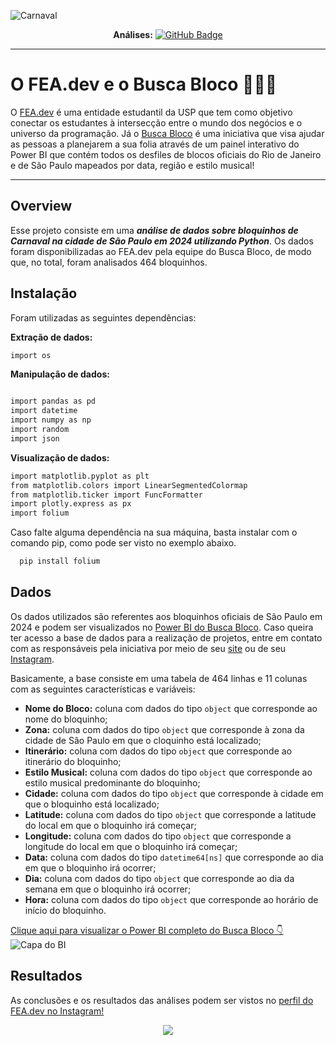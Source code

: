 ![Carnaval](https://github.com/LaQuokka/Analise_BuscaBloco/assets/122839919/0f052cb0-78d9-4253-94a3-8a40904c0bdf)

<div align="center">

  **Análises:** <a href="https://github.com/LaQuokka">[![GitHub Badge](https://img.shields.io/badge/Cinthya_Beneducci-100000?style=for-the-badge&logo=GitHub&logoColor=white)](https://github.com/LaQuokka)</a>

</div>

---

# O FEA.dev e o Busca Bloco 👩‍💻🎉
O [FEA.dev](https://github.com/fea-dev-usp) é uma entidade estudantil da USP que tem como objetivo conectar os estudantes à intersecção entre o mundo dos negócios e o universo da programação. Já o  [Busca Bloco](https://www.buscabloco.com.br/)  é uma iniciativa que visa ajudar as pessoas a planejarem a sua folia através de um painel interativo do Power BI que contém todos os desfiles de blocos oficiais do Rio de Janeiro e de São Paulo mapeados por data, região e estilo musical!

---

## Overview 
 Esse projeto consiste em uma ***análise de dados sobre bloquinhos de Carnaval na cidade de São Paulo em 2024 utilizando Python***. Os dados foram disponibilizadas ao FEA.dev pela equipe do Busca Bloco, de modo que, no total, foram analisados 464 bloquinhos.

 ## Instalação

Foram utilizadas as seguintes dependências:

__Extração de dados:__
```bash
import os
```

__Manipulação de dados:__
```bash

import pandas as pd
import datetime
import numpy as np
import random
import json
```

__Visualização de dados:__
```bash
import matplotlib.pyplot as plt
from matplotlib.colors import LinearSegmentedColormap
from matplotlib.ticker import FuncFormatter
import plotly.express as px
import folium
```

Caso falte alguma dependência na sua máquina, basta instalar com o comando pip, como pode ser visto no exemplo abaixo.
```bash
  pip install folium
```

## Dados
Os dados utilizados são referentes aos bloquinhos oficiais de São Paulo em 2024 e podem ser visualizados no [Power BI do Busca Bloco](https://app.powerbi.com/view?r=eyJrIjoiMzVjZjEzNDEtOGNhOC00ZTU3LWJjZTUtYmExODQ4ZDhlNThhIiwidCI6IjA4NzllN2Q3LTQ4ZWQtNDE2My1hM2M5LWRjNDJhMTUwZDE0YyJ9). Caso queira ter acesso a base de dados para a realização de projetos, entre em contato com as responsáveis pela iniciativa por meio de seu [site](https://www.buscabloco.com.br/) ou de seu [Instagram](https://www.instagram.com/buscabloco?igsh=OG93ZW95dHk3cGVo).

Basicamente, a base consiste em uma tabela de 464 linhas e 11 colunas com as seguintes características e variáveis:
* **Nome do Bloco:** coluna com dados do tipo ```object``` que corresponde ao nome do bloquinho;
* **Zona:**  coluna com dados do tipo ```object``` que corresponde à zona da cidade de Sâo Paulo em que o cloquinho está localizado;
* **Itinerário:**  coluna com dados do tipo ```object``` que corresponde ao itinerário do bloquinho;
* **Estilo Musical:** coluna com dados do tipo ```object``` que corresponde ao estilo musical predominante do bloquinho;
* **Cidade:**  coluna com dados do tipo ```object``` que corresponde à cidade em que o bloquinho está localizado;
* **Latitude:** coluna com dados do tipo ```object``` que corresponde a latitude do local em que o bloquinho irá começar;
* **Longitude:** coluna com dados do tipo ```object``` que corresponde a longitude do local em que o bloquinho irá começar;
* **Data:** coluna com dados do tipo ```datetime64[ns]``` que corresponde ao dia em que o bloquinho irá ocorrer;
* **Dia:** coluna com dados do tipo ```object``` que corresponde ao dia da semana em que o bloquinho irá ocorrer;
* **Hora:** coluna com dados do tipo ```object``` que corresponde ao horário de início do bloquinho.

[Clique aqui para visualizar o Power BI completo do Busca Bloco 👇](https://app.powerbi.com/view?r=eyJrIjoiMzVjZjEzNDEtOGNhOC00ZTU3LWJjZTUtYmExODQ4ZDhlNThhIiwidCI6IjA4NzllN2Q3LTQ4ZWQtNDE2My1hM2M5LWRjNDJhMTUwZDE0YyJ9)
![Capa do BI](https://github.com/LaQuokka/Analise_BuscaBloco/assets/122839919/52eb53f7-baef-4191-b45a-2d5f48768ffe)

## Resultados
As conclusões e os resultados das análises podem ser vistos no [perfil do FEA.dev no Instagram!](https://www.instagram.com/fea.dev/)
<div align="center">
 <a href="https://www.instagram.com/fea.dev/" target="_blank"><img src="https://img.shields.io/badge/Instagram-E4405F?style=for-the-badge&logo=instagram&logoColor=white"></a>
</div>
